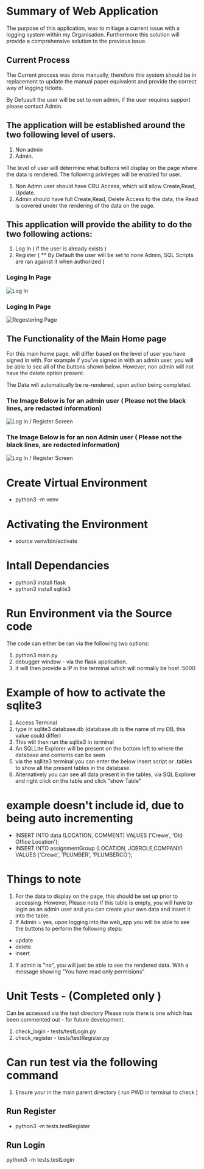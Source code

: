 # Summary of Web Application
The purpose of this application, was to mitiage a current issue with a logging system within my Organisation. Furthermore this solution will provide a comprehensive solution to  the previous issue.  
## Current Process 
The Current process was done manually, therefore this system should be in replacement to update the manual paper equivalent and provide the correct way of logging tickets.

By Defuault the user will be set to non admin, if the user requires support please contact Admin.

## The application will be established around the two following level of users.

1. Non admin
2. Admin.

The level of user will determine what buttons will display on the page where the data is rendered. The following privileges will be enabled for user.

1. Non Admn user should have CRU Access, which will allow Create,Read, Update. 
2. Admin should have full Create,Read, Delete Access to the data, the Read is covered under the rendering of the data on the page.

## This application will provide the ability to do the two following actions:

1. Log In ( if the user is already exists )
2. Register ( ** By Default the user will be set to none Admin, SQL Scripts are ran against it when authorized )

### Loging In Page
![Log In](static/images/LogingInPage.jpeg)
### Loging In Page
![Regestering Page ](static/images/register.jpeg)

## The Functionality of the Main Home page

For this main home page, will differ based on the level of user you have signed in with. For example if you've signed in with an admin user, you will be able to see all of the buttons shown below. However, non admin will not have the delete option present. 

The Data will automatically be re-rendered, upon action being completed.

### The Image Below is for an admin user ( Please not the black lines, are redacted information)
![Log In / Register Screen](static/images/adminUser.jpeg)
### The Image Below is for an non Admin user ( Please not the black lines, are redacted information)
![Log In / Register Screen](static/images/nonAdmin.jpeg)


# Create Virtual Environment
- python3 -m venv <name of environment>
# Activating the Environment
- source venv/bin/activate
# Intall Dependancies
- python3 install flask
- python3 install sqlite3
# Run Environment via the Source code
The code can either be ran via the following two options:
1. python3 main.py
2. debugger window - via the flask application.
3. it will then provide a IP in the terminal which will normally be host :5000

# Example of how to activate the sqlite3
1. Access Terminal 
2. type in sqlite3 database.db (database.db is the name of my DB, this value could differ)
3. This will then run the sqlite3 in terminal
4. An SQLLite Explorer will be present on the bottom left to where the database and contents can be seen
5. via the sqllite3 terminal you can enter the below insert script or .tables to show all the present tables in the database.
6. Alternatively you can see all data present in the tables, via SQL Explorer and right click on the table and click "show Table"

# example doesn't include id, due to being auto incrementing
- INSERT INTO data (LOCATION, COMMENT) VALUES ('Crewe', 'Old Office Location');
- INSERT INTO assignmentGroup (LOCATION, JOBROLE,COMPANY) VALUES ('Crewe', 'PLUMBER', 'PLUMBERCO');

# Things to note 
1. For the data to display on the page, this should be set up prior to accessing. However, Please note if this table is empty, you will have to login as an admin user and you can create your own data and insert it into the table.
2. If Admin = yes, upon logging into the web_app you will be able to see the buttons to perform the following steps:

- update 
- delete
- insert

3. If admin is "no", you will just be able to see the rendered data. With a message showing "You have read only permisions"

# Unit Tests - (Completed only ) 
Can be accessed via the test directory
Please note there is one which has been commented out - for future development.

1. check_login - tests/testLogin.py
2. check_register -  tests/testRegister.py

# Can run test via the following command
1. Ensure your in the main parent directory ( run PWD in terminal to check ) 
## Run Register
- python3 -m tests.testRegister
## Run Login 
python3 -m tests.testLogin